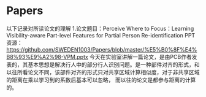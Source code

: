 # Papers
以下记录对所读论文的理解
1.论文题目：Perceive Where to Focus：Learning Visibility-aware Part-level Features for Partial Person Re-identification
PPT资源：https://github.com/SWEDEN1003/Papers/blob/master/%E5%B0%8F%E4%B8%93%E9%A2%98-VPM.pptx
今天在实验室讲解一篇论文，是由PCB作者发表的，其基本思想是解决行人中的部分行人识别问题。是一种部件对齐的形式，和以往所看论文不同，该部件对齐的形式只对共享区域计算相似度，对于非共享区域的距离在乘以学习到的系数后基本可以忽略， 而以往的论文是都参与距离的计算的。
